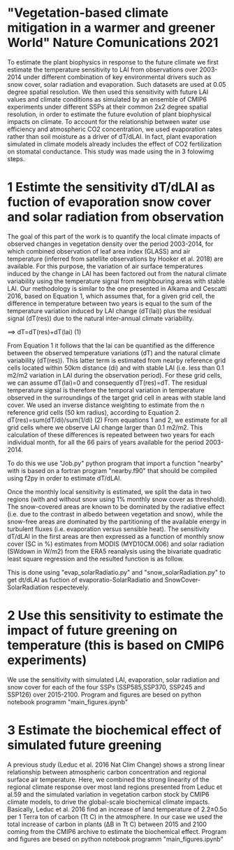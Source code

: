 # "Vegetation-based climate mitigation in a warmer and greener World"  Nature Comunications 2021

To estimate the plant biophysics in response to the future climate we first estimate the temperature sensitivity to LAI from observations over 2003-2014 under different combination of key environmental drivers such as snow cover, solar radiation and evaporation. Such datasets are used at 0.05 degree spatial resolution. We then used this sensitivity with future LAI values and climate conditions as simulated by an ensemble of CMIP6 experiments under different SSPs at their common 2x2 degree spatial resolution, in order to estimate the future evolution of plant biophysical impacts on climate. To account for the relationship between water use efficiency and atmospheric CO2 concentration, we used evaporation rates rather than soil moisture as a driver of dT/dLAI. In fact, plant evaporation simulated in climate models already includes the effect of CO2 fertilization on stomatal conductance.
This study was made using the in 3 folowimg steps. 

# 1  Estimte the sensitivity dT/dLAI as fuction of evaporation snow cover and solar radiation from observation 

The goal of this part of the work is to quantify the local climate impacts of observed changes in vegetation density over the period 2003-2014, for which combined observation of leaf area index (GLASS) and air temperature (inferred from satellite observations by Hooker et al. 2018) are available. For this purpose, the variation of air surface temperatures induced by the change in LAI has been factored out from the natural climate variability using the temperature signal from neighbouring areas with stable LAI. 
Our methodology is similar to the one presented in Alkama and Cescatti 2016, based on Equation 1, which assumes that, for a given grid cell, the difference in temperature between two years is equal to the sum of the temperature variation induced by LAI change (dT(lai)) plus the residual signal (dT(res)) due to the natural inter-annual climate variability.

==>  dT=dT(res)+dT(lai)         (1)

From Equation 1 it follows that the lai  can be quantified as the difference between the observed temperature variations (dT) and the natural climate variability (dT(res)). This latter term is estimated from nearby reference grid cells located within 50km distance (di) and with stable LAI (i.e. less than 0.1 m2/m2 variation in LAI during the observation period). For these grid cells, we can assume dT(lai)=0 and consequently dT(res)=dT. The residual temperature signal is therefore the temporal variation in temperature observed in the surroundings of the target grid cell in areas with stable land cover. We used an inverse distance weighting to estimate  from the n reference grid cells (50 km radius), according to Equation 2.
 dT(res)=sum(dT/di)/sum(1/di)     (2)
From equations 1 and 2, we estimate  for all grid cells where we observe LAI change larger than 0.1 m2/m2. This calculation of these differences is repeated between two years for each individual month, for all the 66 pairs of years available for the period 2003-2014. 

To do this we use "Job.py" python program that import a function "nearby" with is based on a fortran program "nearby.f90" that should be compiled using f2py in order to estimate dT/dLAI.

Once the monthly local sensitivity is estimated, we split the data in two regions (with and without snow using 1% monthly snow cover as threshold). The snow-covered areas are known to be dominated by the radiative effect (i.e. due to the contrast in albedo between vegetation and snow), while the snow-free areas are dominated by the partitioning of the available energy in turbulent fluxes (i.e. evaporation versus sensible heat). The sensitivity dT/dLAI in the first areas are then expressed as a function of monthly snow cover (SC in %) estimates from MODIS (MYD10CM.006) and solar radiation (SWdown in W/m2) from the ERA5 reanalysis using the bivariate quadratic least square regression and the resulted function is as follow.  

This is done using "evap_solarRadiatio.py" and "snow_solarRadiation.py" to get dt/dLAI as fuction of evaporatio-SolarRadiatio and SnowCover-SolarRadiation respectevely.
 
# 2  Use this sensitivity to estimate the impact of future greening on temperature (this is based on CMIP6 experiments)
We use the sensitivity with simulated LAI, evaporation, solar radiation and snow cover for each of the four SSPs (SSP585,SSP370, SSP245 and SSP126) over 2015-2100. 
Program and figures are besed on python notebook programm "main_figures.ipynb" 

# 3  Estimate the biochemical effect of simulated future greening
A previous study (Leduc et al. 2016 Nat Clim Change) shows a strong linear relationship between atmospheric carbon concentration and regional surface air temperature. Here, we combined the strong linearity of the regional climate response over most land regions presented from Leduc et al.59 and the simulated variation in vegetation carbon stock by CMIP6 climate models, to drive the global-scale biochemical climate impacts. Basically, Leduc et al. 2016 find an increase of land temperature of 2.2±0.5o per 1 Terra ton of carbon (Tt C) in the atmosphere. In our case we used the total increase of carbon in plants (ΔB in Tt C) between 2015 and 2100 coming from the CMIP6 archive to estimate the biochemical effect.
Program and figures are besed on python notebook programm "main_figures.ipynb" 
